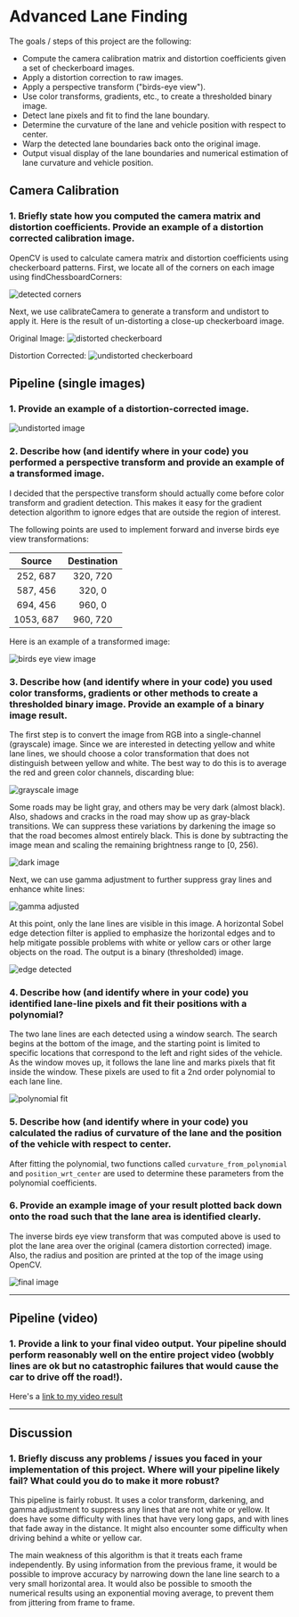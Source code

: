 # Advanced Lane Finding

The goals / steps of this project are the following:

* Compute the camera calibration matrix and distortion coefficients given a set of checkerboard images.
* Apply a distortion correction to raw images.
* Apply a perspective transform ("birds-eye view").
* Use color transforms, gradients, etc., to create a thresholded binary image.
* Detect lane pixels and fit to find the lane boundary.
* Determine the curvature of the lane and vehicle position with respect to center.
* Warp the detected lane boundaries back onto the original image.
* Output visual display of the lane boundaries and numerical estimation of lane curvature and vehicle position.

## Camera Calibration

### 1. Briefly state how you computed the camera matrix and distortion coefficients. Provide an example of a distortion corrected calibration image.

OpenCV is used to calculate camera matrix and distortion coefficients using checkerboard patterns. First, we locate all of the corners on each image using findChessboardCorners:

![detected corners](output_images/checkerboard_corners_detected.png)

Next, we use calibrateCamera to generate a transform and undistort to apply it. Here is the result of un-distorting a close-up checkerboard image.

Original Image:
![distorted checkerboard](output_images/checkerboard_heavily_distorted.png)

Distortion Corrected:
![undistorted checkerboard](output_images/checkerboard_distortion_corrected.png)

## Pipeline (single images)

### 1. Provide an example of a distortion-corrected image.

![undistorted image](output_images/distortion_corrected.png)

### 2. Describe how (and identify where in your code) you performed a perspective transform and provide an example of a transformed image.

I decided that the perspective transform should actually come before color transform and gradient detection. This makes it easy for the gradient detection algorithm to ignore edges that are outside the region of interest.

The following points are used to implement forward and inverse birds eye view transformations:

| Source        | Destination   |
|:-------------:|:-------------:|
| 252, 687      | 320, 720      |
| 587, 456      | 320, 0        |
| 694, 456      | 960, 0        |
| 1053, 687     | 960, 720      |

Here is an example of a transformed image:

![birds eye view image](output_images/birds_eye_view.png)

### 3. Describe how (and identify where in your code) you used color transforms, gradients or other methods to create a thresholded binary image. Provide an example of a binary image result.

The first step is to convert the image from RGB into a single-channel (grayscale) image. Since we are interested in detecting yellow and white lane lines, we should choose a color transformation that does not distinguish between yellow and white. The best way to do this is to average the red and green color channels, discarding blue:

![grayscale image](output_images/grayscale.png)

Some roads may be light gray, and others may be very dark (almost black). Also, shadows and cracks in the road may show up as gray-black transitions. We can suppress these variations by darkening the image so that the road becomes almost entirely black. This is done by subtracting the image mean and scaling the remaining brightness range to [0, 256). 

![dark image](output_images/darkness_adjusted.png)

Next, we can use gamma adjustment to further suppress gray lines and enhance white lines:

![gamma adjusted](output_images/gamma_adjusted.png)

At this point, only the lane lines are visible in this image. A horizontal Sobel edge detection filter is applied to emphasize the horizontal edges and to help mitigate possible problems with white or yellow cars or other large objects on the road. The output is a binary (thresholded) image. 

![edge detected](output_images/grad_threshold.png)

### 4. Describe how (and identify where in your code) you identified lane-line pixels and fit their positions with a polynomial?

The two lane lines are each detected using a window search. The search begins at the bottom of the image, and the starting point is limited to specific locations that correspond to the left and right sides of the vehicle. As the window moves up, it follows the lane line and marks pixels that fit inside the window. These pixels are used to fit a 2nd order polynomial to each lane line.

![polynomial fit](output_images/polynomial_fit.png)

### 5. Describe how (and identify where in your code) you calculated the radius of curvature of the lane and the position of the vehicle with respect to center.

After fitting the polynomial, two functions called `curvature_from_polynomial` and `position_wrt_center` are used to determine these parameters from the polynomial coefficients. 

### 6. Provide an example image of your result plotted back down onto the road such that the lane area is identified clearly.

The inverse birds eye view transform that was computed above is used to plot the lane area over the original (camera distortion corrected) image. Also, the radius and position are printed at the top of the image using OpenCV.

![final image](output_images/final_image.png)

---

## Pipeline (video)

### 1. Provide a link to your final video output.  Your pipeline should perform reasonably well on the entire project video (wobbly lines are ok but no catastrophic failures that would cause the car to drive off the road!).

Here's a [link to my video result](https://youtu.be/FK5Vg8gOdOE)

---

## Discussion

### 1. Briefly discuss any problems / issues you faced in your implementation of this project.  Where will your pipeline likely fail?  What could you do to make it more robust?

This pipeline is fairly robust. It uses a color transform, darkening, and gamma adjustment to suppress any lines that are not white or yellow. It does have some difficulty with lines that have very long gaps, and with lines that fade away in the distance. It might also encounter some difficulty when driving behind a white or yellow car.

The main weakness of this algorithm is that it treats each frame independently. By using information from the previous frame, it would be possible to improve accuracy by narrowing down the lane line search to a very small horizontal area. It would also be possible to smooth the numerical results using an exponential moving average, to prevent them from jittering from frame to frame.
